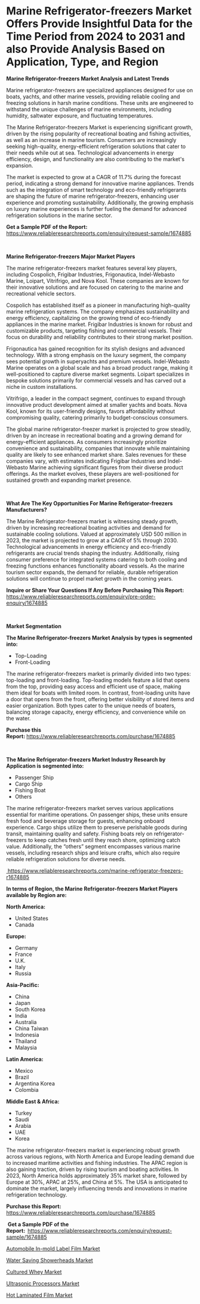 <p><h1>Marine Refrigerator-freezers Market Offers Provide Insightful Data for the Time Period from 2024 to 2031 and also Provide Analysis Based on Application, Type, and Region</h1></p><p><strong>Marine Refrigerator-freezers Market Analysis and Latest Trends</strong></p>
<p><p>Marine refrigerator-freezers are specialized appliances designed for use on boats, yachts, and other marine vessels, providing reliable cooling and freezing solutions in harsh marine conditions. These units are engineered to withstand the unique challenges of marine environments, including humidity, saltwater exposure, and fluctuating temperatures. </p><p>The Marine Refrigerator-freezers Market is experiencing significant growth, driven by the rising popularity of recreational boating and fishing activities, as well as an increase in marine tourism. Consumers are increasingly seeking high-quality, energy-efficient refrigeration solutions that cater to their needs while out at sea. Technological advancements in energy efficiency, design, and functionality are also contributing to the market's expansion. </p><p>The market is expected to grow at a CAGR of 11.7% during the forecast period, indicating a strong demand for innovative marine appliances. Trends such as the integration of smart technology and eco-friendly refrigerants are shaping the future of marine refrigerator-freezers, enhancing user experience and promoting sustainability. Additionally, the growing emphasis on luxury marine experiences is further fueling the demand for advanced refrigeration solutions in the marine sector.</p></p>
<p><strong>Get a Sample PDF of the Report:&nbsp;</strong> <a href="https://www.reliableresearchreports.com/enquiry/request-sample/1674885?utm_campaign=4&utm_medium=2&utm_source=Github&utm_content=ia&utm_term=10102024&utm_id=marine-refrigerator-freezers">https://www.reliableresearchreports.com/enquiry/request-sample/1674885</a></p>
<p>&nbsp;</p>
<p><strong>Marine Refrigerator-freezers Major Market Players</strong></p>
<p><p>The marine refrigerator-freezers market features several key players, including Cospolich, Frigibar Industries, Frigonautica, Indel-Webasto Marine, Loipart, Vitrifrigo, and Nova Kool. These companies are known for their innovative solutions and are focused on catering to the marine and recreational vehicle sectors.</p><p>Cospolich has established itself as a pioneer in manufacturing high-quality marine refrigeration systems. The company emphasizes sustainability and energy efficiency, capitalizing on the growing trend of eco-friendly appliances in the marine market. Frigibar Industries is known for robust and customizable products, targeting fishing and commercial vessels. Their focus on durability and reliability contributes to their strong market position.</p><p>Frigonautica has gained recognition for its stylish designs and advanced technology. With a strong emphasis on the luxury segment, the company sees potential growth in superyachts and premium vessels. Indel-Webasto Marine operates on a global scale and has a broad product range, making it well-positioned to capture diverse market segments. Loipart specializes in bespoke solutions primarily for commercial vessels and has carved out a niche in custom installations.</p><p>Vitrifrigo, a leader in the compact segment, continues to expand through innovative product development aimed at smaller yachts and boats. Nova Kool, known for its user-friendly designs, favors affordability without compromising quality, catering primarily to budget-conscious consumers.</p><p>The global marine refrigerator-freezer market is projected to grow steadily, driven by an increase in recreational boating and a growing demand for energy-efficient appliances. As consumers increasingly prioritize convenience and sustainability, companies that innovate while maintaining quality are likely to see enhanced market share. Sales revenues for these companies vary, with estimates indicating Frigibar Industries and Indel-Webasto Marine achieving significant figures from their diverse product offerings. As the market evolves, these players are well-positioned for sustained growth and expanding market presence.</p></p>
<p>&nbsp;</p>
<p><strong>What Are The Key Opportunities For Marine Refrigerator-freezers Manufacturers?</strong></p>
<p><p>The Marine Refrigerator-freezers market is witnessing steady growth, driven by increasing recreational boating activities and demand for sustainable cooling solutions. Valued at approximately USD 500 million in 2023, the market is projected to grow at a CAGR of 5% through 2030. Technological advancements in energy efficiency and eco-friendly refrigerants are crucial trends shaping the industry. Additionally, rising consumer preference for integrated systems catering to both cooling and freezing functions enhances functionality aboard vessels. As the marine tourism sector expands, the demand for reliable, durable refrigeration solutions will continue to propel market growth in the coming years.</p></p>
<p><strong>Inquire or Share Your Questions If Any Before Purchasing This Report:</strong> <a href="https://www.reliableresearchreports.com/enquiry/pre-order-enquiry/1674885?utm_campaign=4&utm_medium=2&utm_source=Github&utm_content=ia&utm_term=10102024&utm_id=marine-refrigerator-freezers">https://www.reliableresearchreports.com/enquiry/pre-order-enquiry/1674885</a></p>
<p>&nbsp;</p>
<p><strong>Market Segmentation</strong></p>
<p><strong>The Marine Refrigerator-freezers Market Analysis by types is segmented into:</strong></p>
<p><ul><li>Top-Loading</li><li>Front-Loading</li></ul></p>
<p><p>The marine refrigerator-freezers market is primarily divided into two types: top-loading and front-loading. Top-loading models feature a lid that opens from the top, providing easy access and efficient use of space, making them ideal for boats with limited room. In contrast, front-loading units have a door that opens from the front, offering better visibility of stored items and easier organization. Both types cater to the unique needs of boaters, balancing storage capacity, energy efficiency, and convenience while on the water.</p></p>
<p><strong>Purchase this Report:&nbsp;</strong><a href="https://www.reliableresearchreports.com/purchase/1674885?utm_campaign=4&utm_medium=2&utm_source=Github&utm_content=ia&utm_term=10102024&utm_id=marine-refrigerator-freezers">https://www.reliableresearchreports.com/purchase/1674885</a></p>
<p>&nbsp;</p>
<p><strong>The Marine Refrigerator-freezers Market Industry Research by Application is segmented into:</strong></p>
<p><ul><li>Passenger Ship</li><li>Cargo Ship</li><li>Fishing Boat</li><li>Others</li></ul></p>
<p><p>The marine refrigerator-freezers market serves various applications essential for maritime operations. On passenger ships, these units ensure fresh food and beverage storage for guests, enhancing onboard experience. Cargo ships utilize them to preserve perishable goods during transit, maintaining quality and safety. Fishing boats rely on refrigerator-freezers to keep catches fresh until they reach shore, optimizing catch value. Additionally, the “others” segment encompasses various marine vessels, including research ships and leisure crafts, which also require reliable refrigeration solutions for diverse needs.</p></p>
<p><a href="https://www.reliableresearchreports.com/marine-refrigerator-freezers-r1674885?utm_campaign=4&utm_medium=2&utm_source=Github&utm_content=ia&utm_term=10102024&utm_id=marine-refrigerator-freezers">&nbsp;https://www.reliableresearchreports.com/marine-refrigerator-freezers-r1674885</a></p>
<p><strong>In terms of Region, the Marine Refrigerator-freezers Market Players available by Region are:</strong></p>
<p>
    <p> <strong> North America: </strong>
        <ul>
            <li>United States</li>
            <li>Canada</li>
        </ul>
        </p> 
    <p> <strong> Europe: </strong>
        <ul>
            <li>Germany</li>
            <li>France</li>
            <li>U.K.</li>
            <li>Italy</li>
            <li>Russia</li>
        </ul>
        </p> 
    <p> <strong> Asia-Pacific: </strong>
        <ul>
            <li>China</li>
            <li>Japan</li>
            <li>South Korea</li>
            <li>India</li>
            <li>Australia</li>
            <li>China Taiwan</li>
            <li>Indonesia</li>
            <li>Thailand</li>
            <li>Malaysia</li>
        </ul>
        </p> 
    <p> <strong> Latin America: </strong>
        <ul>
            <li>Mexico</li>
            <li>Brazil</li>
            <li>Argentina Korea</li>
            <li>Colombia</li>
        </ul>
        </p> 
    <p> <strong> Middle East & Africa: </strong>
        <ul>
            <li>Turkey</li>
            <li>Saudi</li>
            <li>Arabia</li>
            <li>UAE</li>
            <li>Korea</li>
        </ul>
    </p>
    </p>
<p><p>The marine refrigerator-freezers market is experiencing robust growth across various regions, with North America and Europe leading demand due to increased maritime activities and fishing industries. The APAC region is also gaining traction, driven by rising tourism and boating activities. In 2023, North America holds approximately 35% market share, followed by Europe at 30%, APAC at 25%, and China at 5%. The USA is anticipated to dominate the market, largely influencing trends and innovations in marine refrigeration technology.</p></p>
<p><strong>Purchase this Report: </strong><a href="https://www.reliableresearchreports.com/purchase/1674885?utm_campaign=4&utm_medium=2&utm_source=Github&utm_content=ia&utm_term=10102024&utm_id=marine-refrigerator-freezers">https://www.reliableresearchreports.com/purchase/1674885</a></p>
<p>&nbsp;<strong>Get a Sample PDF of the Report:&nbsp;&nbsp;</strong><a href="https://www.reliableresearchreports.com/enquiry/request-sample/1674885?utm_campaign=4&utm_medium=2&utm_source=Github&utm_content=ia&utm_term=10102024&utm_id=marine-refrigerator-freezers">https://www.reliableresearchreports.com/enquiry/request-sample/1674885</a></p>
<p><strong></strong></p>
<p><p><a href="https://github.com/alesiasc0na/Market-Research-Report-List-1/blob/main/automobile-in-mold-label-film-market.md?utm_campaign=4&utm_medium=2&utm_source=Github&utm_content=ia&utm_term=10102024&utm_id=marine-refrigerator-freezers">Automobile In-mold Label Film Market</a></p><p><a href="https://www.linkedin.com/pulse/sustainability-trends-water-saving-showerheads-industry-market-mwxfe?utm_campaign=4&utm_medium=2&utm_source=Github&utm_content=ia&utm_term=10102024&utm_id=marine-refrigerator-freezers">Water Saving Showerheads Market</a></p><p><a href="https://issuu.com/reportprime-2/docs/cultured-whey-market-size-2030.pptx_39c12bed33575e?utm_campaign=4&utm_medium=2&utm_source=Github&utm_content=ia&utm_term=10102024&utm_id=marine-refrigerator-freezers">Cultured Whey Market</a></p><p><a href="https://www.linkedin.com/pulse/ultrasonic-processors-market-trends-growth-outlook-2024-beace?utm_campaign=4&utm_medium=2&utm_source=Github&utm_content=ia&utm_term=10102024&utm_id=marine-refrigerator-freezers">Ultrasonic Processors Market</a></p><p><a href="https://github.com/WayneHopkins413/Market-Research-Report-List-1/blob/main/hot-laminated-film-market.md?utm_campaign=4&utm_medium=2&utm_source=Github&utm_content=ia&utm_term=10102024&utm_id=marine-refrigerator-freezers">Hot Laminated Film Market</a></p></p>